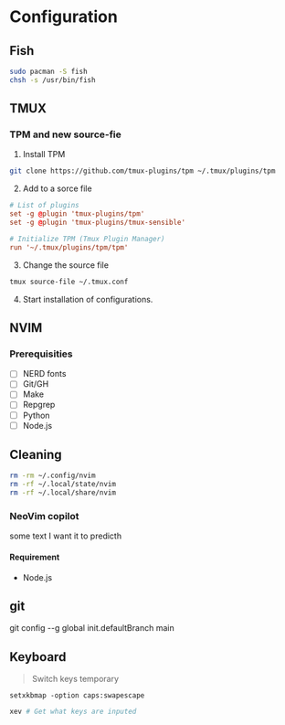 # Configuration

## Fish

```bash
sudo pacman -S fish
chsh -s /usr/bin/fish
```

## TMUX

### TPM and new source-fie

1. Install TPM

```bash
git clone https://github.com/tmux-plugins/tpm ~/.tmux/plugins/tpm
```

2. Add to a sorce file 

```conf
# List of plugins
set -g @plugin 'tmux-plugins/tpm'
set -g @plugin 'tmux-plugins/tmux-sensible'

# Initialize TPM (Tmux Plugin Manager)
run '~/.tmux/plugins/tpm/tpm'
```
3. Change the source file

```bash
tmux source-file ~/.tmux.conf
```
4. Start installation of configurations.

## NVIM 

### Prerequisities


- [ ] NERD fonts
- [ ] Git/GH
- [ ] Make
- [ ] Repgrep
- [ ] Python 
- [ ] Node.js

## Cleaning 
```bash
rm -rm ~/.config/nvim
rm -rf ~/.local/state/nvim
rm -rf ~/.local/share/nvim
```
### NeoVim copilot 

some text I want it to predicth 

#### Requirement

- Node.js

## git

 git config --g global init.defaultBranch main


## Keyboard

> Switch keys temporary

`setxkbmap -option caps:swapescape` 


```bash
xev # Get what keys are inputed
```
